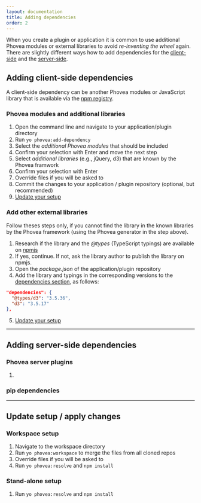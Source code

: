 ```yaml
---
layout: documentation
title: Adding dependencies
order: 2
---
```


When you create a plugin or application it is common to use additional Phovea modules or external libraries to avoid *re-inventing the wheel* again. There are slightly different ways how to add dependencies for the [client-side](#client-dependencies) and the [server-side](#server-dependencies). 


<a id="client-dependencies"></a>

## Adding client-side dependencies

A client-side dependency can be another Phovea modules or JavaScript library that is available via the [npm registry](https://www.npmjs.com/).

### Phovea modules and additional libraries

1. Open the command line and navigate to your application/plugin directory
2. Run `yo phovea:add-dependency`
3. Select the *additional Phovea modules* that should be included
4. Confirm your selection with Enter and move the next step
5. Select *additional libraries* (e.g., jQuery, d3) that are known by the Phovea framwork
6. Confirm your selection with Enter
7. Override files if you will be asked to
8. Commit the changes to your application / plugin repository (optional, but recommended)
9. [Update your setup](#update-setup)


### Add other external libraries

Follow theses steps only, if you cannot find the library in the known libraries by the Phovea framework (using the Phovea generator in the step above).

1. Research if the library and the *@types* (TypeScript typings) are available on [npmjs](https://www.npmjs.com/)
2. If yes, continue. If not, ask the library author to publish the library on npmjs.
3. Open the *package.json* of the application/plugin repository
4. Add the library and typings in the corresponding versions to the [dependencies section](https://docs.npmjs.com/files/package.json#dependencies), as follows:

  ```json
  "dependencies": {
    "@types/d3": "3.5.36",
    "d3": "3.5.17"
  },
  ```
   
5. [Update your setup](#update-setup)

-----

<a id="server-dependencies"></a>

## Adding server-side dependencies


### Phovea server plugins

1. 


### pip dependencies


-----

<a id="update-setup"></a>

## Update setup / apply changes

### Workspace setup

1. Navigate to the workspace directory
2. Run `yo phovea:workspace` to merge the files from all cloned repos
3. Override files if you will be asked to
4. Run `yo phovea:resolve` and `npm install`


### Stand-alone setup

1. Run `yo phovea:resolve` and `npm install`


